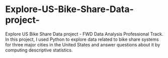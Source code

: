 # Explore-US-Bike-Share-Data-project-
Explore US Bike Share Data project - FWD Data Analysis Professional Track. In this project, I used Python to explore data related to bike share systems for three major cities in the United States and answer questions about it by computing descriptive statistics.
